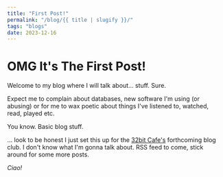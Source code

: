 ```yaml
---
title: "First Post!"
permalink: "/blog/{{ title | slugify }}/"
tags: "blogs"
date: 2023-12-16
---
```


# OMG It's The First Post! 

<!-- excerpt -->

Welcome to my blog where I will talk about... stuff. Sure.

Expect me to complain about databases, new software I'm using (or abusing) or for me to wax poetic about things I've listened to, watched, read, played etc.

You know. Basic blog stuff.

... look to be honest I just set this up for the [32bit Cafe's](https://32bit.cafe/) forthcoming blog club. I don't know what I'm gonna talk about. RSS feed to come, stick around for some more posts.

*Ciao!*